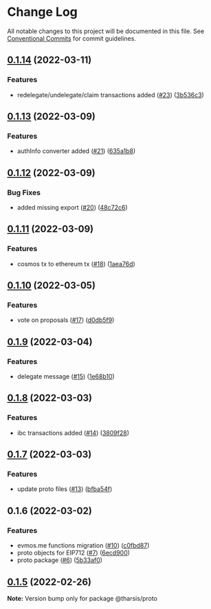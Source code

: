 # Change Log

All notable changes to this project will be documented in this file.
See [Conventional Commits](https://conventionalcommits.org) for commit guidelines.

## [0.1.14](https://github.com/tharsis/evmosjs/compare/@tharsis/proto@0.1.13...@tharsis/proto@0.1.14) (2022-03-11)

### Features

* redelegate/undelegate/claim transactions added ([#23](https://github.com/tharsis/evmosjs/issues/23)) ([3b536c3](https://github.com/tharsis/evmosjs/commit/3b536c321f7c304f79d121af346f16d6cca74b47))

## [0.1.13](https://github.com/tharsis/evmosjs/compare/@tharsis/proto@0.1.12...@tharsis/proto@0.1.13) (2022-03-09)

### Features

* authInfo converter added ([#21](https://github.com/tharsis/evmosjs/issues/21)) ([635a1b8](https://github.com/tharsis/evmosjs/commit/635a1b83c61bd94d37d8be529e2534b4600bb92e))

## [0.1.12](https://github.com/tharsis/evmosjs/compare/@tharsis/proto@0.1.11...@tharsis/proto@0.1.12) (2022-03-09)

### Bug Fixes

* added missing export ([#20](https://github.com/tharsis/evmosjs/issues/20)) ([48c72c6](https://github.com/tharsis/evmosjs/commit/48c72c68ae045ec124000467a6fc3a6b3e40f7d2))

## [0.1.11](https://github.com/tharsis/evmosjs/compare/@tharsis/proto@0.1.10...@tharsis/proto@0.1.11) (2022-03-09)

### Features

* cosmos tx to ethereum tx ([#18](https://github.com/tharsis/evmosjs/issues/18)) ([1aea76d](https://github.com/tharsis/evmosjs/commit/1aea76d2c1ff5fb04782ff6e1b7e3d881512b524))

## [0.1.10](https://github.com/tharsis/evmosjs/compare/@tharsis/proto@0.1.9...@tharsis/proto@0.1.10) (2022-03-05)

### Features

* vote on proposals ([#17](https://github.com/tharsis/evmosjs/issues/17)) ([d0db5f9](https://github.com/tharsis/evmosjs/commit/d0db5f9d2fba521a3cd20192d8d24c54f7f7fa4c))

## [0.1.9](https://github.com/tharsis/evmosjs/compare/@tharsis/proto@0.1.8...@tharsis/proto@0.1.9) (2022-03-04)

### Features

* delegate message ([#15](https://github.com/tharsis/evmosjs/issues/15)) ([1e68b10](https://github.com/tharsis/evmosjs/commit/1e68b10d107edef6d54358447cee60af84d46053))

## [0.1.8](https://github.com/tharsis/evmosjs/compare/@tharsis/proto@0.1.7...@tharsis/proto@0.1.8) (2022-03-03)

### Features

* ibc transactions added ([#14](https://github.com/tharsis/evmosjs/issues/14)) ([3809f28](https://github.com/tharsis/evmosjs/commit/3809f289e4e54c5013d3027578bde5c244ec8736))

## [0.1.7](https://github.com/tharsis/evmosjs/compare/@tharsis/proto@0.1.6...@tharsis/proto@0.1.7) (2022-03-03)

### Features

* update proto files ([#13](https://github.com/tharsis/evmosjs/issues/13)) ([bfba54f](https://github.com/tharsis/evmosjs/commit/bfba54f01056a97f34425b3ae0371627e6526a3f))

## 0.1.6 (2022-03-02)

### Features

* evmos.me functions migration ([#10](https://github.com/tharsis/evmosjs/issues/10)) ([c0fbd87](https://github.com/tharsis/evmosjs/commit/c0fbd87f6979e07420daf7344ea392c284a878cd))
* proto objects for EIP712 ([#7](https://github.com/tharsis/evmosjs/issues/7)) ([6ecd900](https://github.com/tharsis/evmosjs/commit/6ecd9004f081c6a70b80d903878877d378ff6c75))
* proto package ([#6](https://github.com/tharsis/evmosjs/issues/6)) ([5b33af0](https://github.com/tharsis/evmosjs/commit/5b33af04346f2e6fcc4f8e28bd8405a1bdebf83e))

## [0.1.5](https://github.com/tharsis/evmosjs/compare/@tharsis/proto@0.1.2...@tharsis/proto@0.1.5) (2022-02-26)

**Note:** Version bump only for package @tharsis/proto
